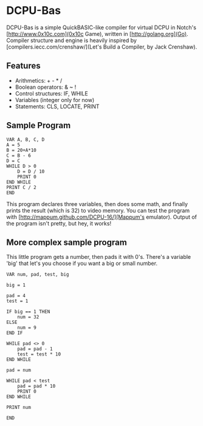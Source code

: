 # DCPU-Bas

DCPU-Bas is a simple QuickBASIC-like compiler for virtual DCPU in Notch's [http://www.0x10c.com](0x10c Game), written in [http://golang.org](Go).
Compiler structure and engine is heavily inspired by [compilers.iecc.com/crenshaw/](Let's Build a Compiler, by Jack Crenshaw).

## Features

* Arithmetics: + - * /
* Boolean operators: & ~ !
* Control structures: IF, WHILE
* Variables (integer only for now)
* Statements: CLS, LOCATE, PRINT

## Sample Program

	VAR A, B, C, D
	A = 5
	B = 20+A*10
	C = B - 6
	D = C
	WHILE D > 0
		D = D / 10
		PRINT 0
	END WHILE
	PRINT C / 2
	END

This program declares three variables, then does some math, and finally prints the result (which is 32) to video memory.
You can test the program with [http://mappum.github.com/DCPU-16/](Mappum's emulator).
Output of the program isn't pretty, but hey, it works!

## More complex sample program

This little program gets a number, then pads it with 0's. There's a variable 'big' that let's you choose if you want
a big or small number.

	VAR num, pad, test, big

	big = 1

	pad = 4
	test = 1

	IF big == 1 THEN
		num = 32
	ELSE
		num = 9
	END IF

	WHILE pad <> 0
		pad = pad - 1
		test = test * 10
	END WHILE

	pad = num

	WHILE pad < test
		pad = pad * 10
		PRINT 0
	END WHILE

	PRINT num

	END
